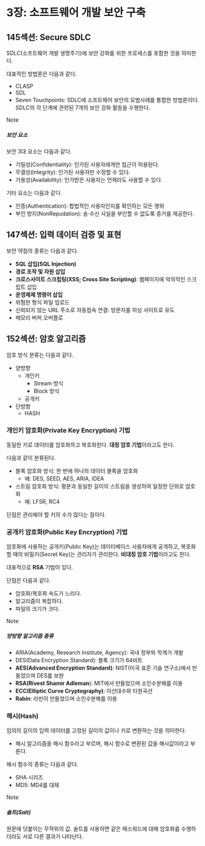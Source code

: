 # 3장: 소프트웨어 개발 보안 구축

## 145섹션: Secure SDLC

SDLC(소프트웨어 개발 생명주기)에 보안 강화를 위한 프로세스를 포함한 것을 의미한다.

대표적인 방법론은 다음과 같다.

- CLASP
- SDL
- Seven Touchpoints: SDLC에 소프트웨어 보안의 모범사례를 통합한 방법론이다. SDLC의 각 단계에 관련된 7개의 보안 강화 활동을 수행한다.

> [!NOTE]
>
> ##### 보안 요소
>
> 보안 3대 요소는 다음과 같다.
>
> - 기밀성(Confidentiality): 인가된 사용자에게만 접근이 허용된다.
> - 무결성(Integrity): 인가된 사용자만 수정할 수 있다.
> - 가용성(Availability): 인가받은 사용자는 언제라도 사용할 수 있다.
>
> 기타 요소는 다음과 같다.
>
> - 인증(Authentication): 합법적인 사용자인지를 확인하는 모든 행위
> - 부인 방지(NonRepudation): 송·수신 사실을 부인할 수 없도록 증거를 제공한다.

## 147섹션: 입력 데이터 검증 및 표현

보안 약점의 종류는 다음과 같다.

- **SQL 삽입(SQL Injection)**
- **경로 조작 및 자원 삽입**
- **크로스사이트 스크립팅(XSS; Cross Site Scripting)**: 웹페이지에 악의적인 스크립트 삽입
- **운영체제 명령어 삽입**
- 위험한 형식 파일 업로드
- 신뢰되지 않는 URL 주소로 자동접속 연결: 방문자를 피싱 사이트로 유도
- 메모리 버퍼 오버플로

## 152섹션: 암호 알고리즘

암호 방식 분류는 다음과 같다.

- 양방향
  - 개인키
    - Stream 방식
    - Block 방식
  - 공개키
- 단방향
  - HASH

### 개인키 암호화(Private Key Encryption) 기법

동일한 키로 데이터를 암호화하고 복호화한다. **대칭 암호 기법**이라고도 한다.

다음과 같이 분류된다.

- 블록 암호화 방식: 한 번에 하나의 데이터 블록을 암호화
  - 예: DES, SEED, AES, ARIA, IDEA
- 스트림 암호화 방식: 평문과 동일한 길이의 스트림을 생성하여 일정한 단위로 암호화
  - 예: LFSR, RC4

단점은 관리해야 할 키의 수가 많다는 점이다.

### 공개키 암호화(Public Key Encryption) 기법

암호화에 사용하는 공개키(Public Key)는 데이터베이스 사용자에게 공개하고, 복호화할 때의 비밀키(Secret Key)는 관리자가 관리한다. **비대칭 암호 기법**이라고도 한다.

대표적으로 **RSA** 기법이 있다.

단점은 다음과 같다.

- 암호화/복호화 속도가 느리다.
- 알고리즘이 복잡하다.
- 파일의 크기가 크다.

> [!NOTE]
>
> ##### 양방향 알고리즘 종류
>
> - ARIA(Academy, Research Institute, Agency): 국내 정부와 학계가 개발
> - DES(Data Encryption Standard): 블록 크기가 64비트
> - **AES(Advanced Encryption Standard)**: NIST(미국 표준 기술 연구소)에서 만들었으며 DES를 보완
> - **RSA(Rivest Shamir Adleman**): MIT에서 만들었으며 소인수분해를 이용
> - **ECC(Elliptic Curve Cryptography)**: 이산대수와 타원곡선
> - **Rabin**: 라빈이 만들었으며 소인수분해를 이용

### 해시(Hash)

임의의 길이의 입력 데이터를 고정된 길이의 값이나 키로 변환하는 것을 의미한다.

- 해시 알고리즘을 해시 함수라고 부르며, 해시 함수로 변환된 값을 해시값이라고 부른다.

해시 함수의 종류는 다음과 같다.

- SHA 시리즈
- MD5: MD4를 대체

> [!NOTE]
>
> ##### 솔트(Salt)
>
> 원문에 덧붙이는 무작위의 값. 솔트를 사용하면 같은 패스워드에 대해 암호화를 수행하더라도 서로 다른 결과가 나타난다.
